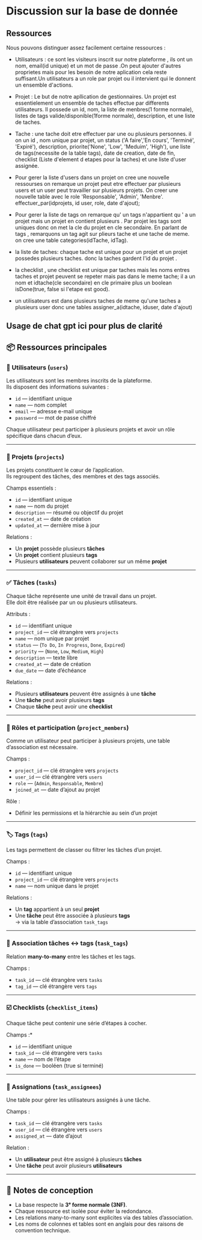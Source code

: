 # Discussion sur la base de donnée

## Ressources

Nous pouvons distinguer assez facilement certaine ressources :

- Utilisateurs : ce sont les visiteurs inscrit sur notre plateforme , ils ont un nom, email(id unique) et un mot de passe .On peut ajouter d'autres proprietes mais pour les besoin de notre aplication cela reste suffisant.Un utilisateurs a un role par projet ou il intervient qui le donnent un ensemble d'actions.

- Projet : Le but de notre apllication de gestionnaires. Un projet est essentielement un ensemble de taches effectue par differents utilisateurs. Il possede un id,  nom, la liste de menbres(1 forme normale),  listes de tags valide/disponible(1forme normale), description,  et une liste de taches.

- Tache : une tache doit etre effectuer par une ou plusieurs personnes. il on un id , nom unique par projet, un status ('A faire','En cours', 'Terminé', 'Expiré'), description, priorite('None', 'Low', 'Meduim', 'High'), une liste de tags(necessite de la table tags), date de creation, date de fin, checklist (Liste d'element d etapes pour la taches) et une liste d'user assignée. 

- Pour gerer la liste d'users dans un projet on cree une nouvelle ressourses on remarque un projet peut etre effectuer par plusieurs users et un user peut travailler sur plusieurs projets. On creer une nouvelle table avec le role 'Responsable', 'Admin', 'Menbre'. effectuer_par(idprojets, id user, role, date d'ajout);

- Pour gerer la liste de tags on remarque qu' un tags n'appartient qu ' a un projet mais un projet en contient plusieurs . Par projet les tags sont uniques donc on met la cle du projet en cle secondaire. En parlant de tags , remarquons un tag agit sur plieurs tache et une tache de meme.
on cree une table categories(idTache, idTag).

- la liste de taches: chaque tache est unique pour un projet et un projet possedes plusieurs taches. donc la taches gardent l'id du projet .

- la checklist , une checklist est unique par taches mais les noms entres taches et projet peuvent se repeter mais pas dans le meme tache; il a un nom et idtache(cle secondaire) en cle primaire  plus un boolean isDone(true, false si l'etape est good).

- un utilisateurs est dans plusieurs taches de meme qu'une taches a plusieurs user donc une tables assigner_a(idtache, iduser, date d'ajout)

## Usage de chat gpt ici pour plus de clarité

## 📦 Ressources principales

### 👤 Utilisateurs (`users`)

Les utilisateurs sont les membres inscrits de la plateforme.  
Ils disposent des informations suivantes :

- `id` — identifiant unique  
- `name` — nom complet  
- `email` — adresse e-mail unique  
- `password` — mot de passe chiffré  

Chaque utilisateur peut participer à plusieurs projets et avoir un rôle spécifique dans chacun d’eux.

---

### 📁 Projets (`projects`)

Les projets constituent le cœur de l’application.  
Ils regroupent des tâches, des membres et des tags associés.

Champs essentiels :

- `id` — identifiant unique  
- `name` — nom du projet  
- `description` — résumé ou objectif du projet  
- `created_at` — date de création  
- `updated_at` — dernière mise à jour  

Relations :

- Un **projet** possède plusieurs **tâches**  
- Un **projet** contient plusieurs **tags**  
- Plusieurs **utilisateurs** peuvent collaborer sur un même **projet**

---

### ✅ Tâches (`tasks`)

Chaque tâche représente une unité de travail dans un projet.  
Elle doit être réalisée par un ou plusieurs utilisateurs.

Attributs :

- `id` — identifiant unique  
- `project_id` — clé étrangère vers `projects`  
- `name` — nom unique par projet  
- `status` — (`To Do`, `In Progress`, `Done`, `Expired`)  
- `priority` — (`None`, `Low`, `Medium`, `High`)  
- `description` — texte libre  
- `created_at` — date de création  
- `due_date` — date d’échéance  

Relations :

- Plusieurs **utilisateurs** peuvent être assignés à une **tâche**
- Une **tâche** peut avoir plusieurs **tags**
- Chaque **tâche** peut avoir une **checklist**

---

### 🧩 Rôles et participation (`project_members`)

Comme un utilisateur peut participer à plusieurs projets, une table d’association est nécessaire.

Champs :

- `project_id` — clé étrangère vers `projects`
- `user_id` — clé étrangère vers `users`
- `role` — (`Admin`, `Responsable`, `Membre`)
- `joined_at` — date d’ajout au projet  

Rôle :

- Définir les permissions et la hiérarchie au sein d’un projet

---

### 🏷️ Tags (`tags`)

Les tags permettent de classer ou filtrer les tâches d’un projet.

Champs :

- `id` — identifiant unique  
- `project_id` — clé étrangère vers `projects`  
- `name` — nom unique dans le projet  

Relations :

- Un **tag** appartient à un seul **projet**
- Une **tâche** peut être associée à plusieurs **tags**  
  → via la table d’association `task_tags`

---

### 🔗 Association tâches ↔ tags (`task_tags`)

Relation **many-to-many** entre les tâches et les tags.

Champs :

- `task_id` — clé étrangère vers `tasks`  
- `tag_id` — clé étrangère vers `tags`

---

### ☑️ Checklists (`checklist_items`)

Chaque tâche peut contenir une série d’étapes à cocher.

Champs :*

- `id` — identifiant unique
- `task_id` — clé étrangère vers `tasks`  
- `name` — nom de l’étape  
- `is_done` — booléen (true si terminé)

---

### 👥 Assignations (`task_assignees`)

Une table pour gérer les utilisateurs assignés à une tâche.

Champs :

- `task_id` — clé étrangère vers `tasks`
- `user_id` — clé étrangère vers `users`
- `assigned_at` — date d’ajout  

Relation :

- Un **utilisateur** peut être assigné à plusieurs **tâches**
- Une **tâche** peut avoir plusieurs **utilisateurs**

---

## 🧠 Notes de conception

- La base respecte la **3ᵉ forme normale (3NF)**.  
- Chaque ressource est isolée pour éviter la redondance.  
- Les relations many-to-many sont explicites via des tables d’association.  
- Les noms de colonnes et tables sont en anglais pour des raisons de convention technique.
